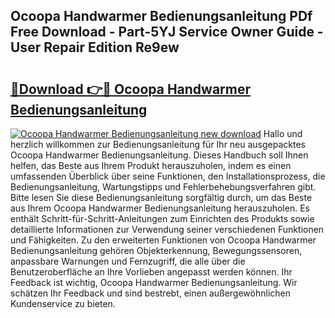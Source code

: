 ## Ocoopa Handwarmer Bedienungsanleitung PDf Free Download - Part-5YJ Service Owner Guide - User Repair Edition Re9ew

# <h2><a href="http://df2h2w.blite.top/?on=Ocoopa+Handwarmer+Bedienungsanleitung">🔗Download 👉🔴 Ocoopa Handwarmer Bedienungsanleitung</a></h2>

[![Ocoopa Handwarmer Bedienungsanleitung new download](https://i.imgur.com/lujVjoI.png)](http://df2h2w.blite.top/?on=Ocoopa+Handwarmer+Bedienungsanleitung)
Hallo und herzlich willkommen zur Bedienungsanleitung für Ihr neu ausgepacktes Ocoopa Handwarmer Bedienungsanleitung. Dieses Handbuch soll Ihnen helfen, das Beste aus Ihrem Produkt herauszuholen, indem es einen umfassenden Überblick über seine Funktionen, den Installationsprozess, die Bedienungsanleitung, Wartungstipps und Fehlerbehebungsverfahren gibt. Bitte lesen Sie diese Bedienungsanleitung sorgfältig durch, um das Beste aus Ihrem Ocoopa Handwarmer Bedienungsanleitung herauszuholen. Es enthält Schritt-für-Schritt-Anleitungen zum Einrichten des Produkts sowie detaillierte Informationen zur Verwendung seiner verschiedenen Funktionen und Fähigkeiten. Zu den erweiterten Funktionen von Ocoopa Handwarmer Bedienungsanleitung gehören Objekterkennung, Bewegungssensoren, anpassbare Warnungen und Fernzugriff, die alle über die Benutzeroberfläche an Ihre Vorlieben angepasst werden können. Ihr Feedback ist wichtig, Ocoopa Handwarmer Bedienungsanleitung. Wir schätzen Ihr Feedback und sind bestrebt, einen außergewöhnlichen Kundenservice zu bieten.
